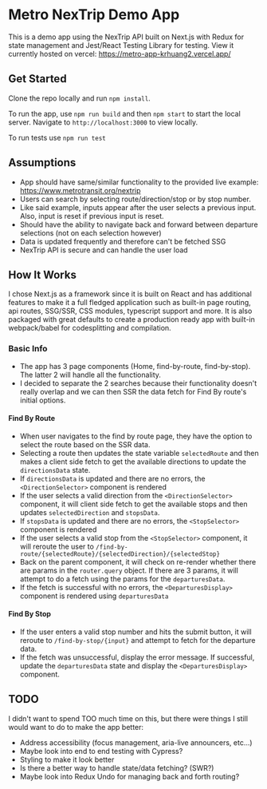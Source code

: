 # Metro NexTrip Demo App

This is a demo app using the NexTrip API built on Next.js with Redux for state management and Jest/React Testing Library for testing. View it currently hosted on vercel: https://metro-app-krhuang2.vercel.app/ 

## Get Started
Clone the repo locally and run `npm install`.

To run the app, use `npm run build` and then `npm start` to start the local server. Navigate to `http://localhost:3000` to view locally.

To run tests use `npm run test`

## Assumptions
- App should have same/similar functionality to the provided live example: https://www.metrotransit.org/nextrip
- Users can search by selecting route/direction/stop or by stop number.
- Like said example, inputs appear after the user selects a previous input. Also, input is reset if previous input is reset.
- Should have the ability to navigate back and forward between departure selections (not on each selection however)
- Data is updated frequently and therefore can't be fetched SSG
- NexTrip API is secure and can handle the user load

## How It Works
I chose Next.js as a framework since it is built on React and has additional features to make it a full fledged application such as built-in page routing, api routes, SSG/SSR, CSS modules, typescript support and more. It is also packaged with great defaults to create a production ready app with built-in webpack/babel for codesplitting and compilation.

### Basic Info
- The app has 3 page components (Home, find-by-route, find-by-stop). The latter 2 will handle all the functionality.
- I decided to separate the 2 searches because their functionality doesn't really overlap and we can then SSR the data fetch for Find By route's initial options.

#### Find By Route
- When user navigates to the find by route page, they have the option to select the route based on the SSR data.
- Selecting a route then updates the state variable `selectedRoute` and then makes a client side fetch to get the available directions to update the `directionsData` state.
- If `directionsData` is updated and there are no errors, the `<DirectionSelector>` component is rendered
- If the user selects a valid direction from the `<DirectionSelector>` component, it will client side fetch to get the available stops and then updates `selectedDirection` and `stopsData`.
- If `stopsData` is updated and there are no errors, the `<StopSelector>` component is rendered
- If the user selects a valid stop from the `<StopSelector>` component, it will reroute the user to `/find-by-route/{selectedRoute}/{selectedDirection}/{selectedStop}`
- Back on the parent component, it will check on re-render whether there are params in the `router.query` object. If there are 3 params, it will attempt to do a fetch using the params for the `departuresData`.
- If the fetch is successful with no errors, the `<DeparturesDisplay>` component is rendered using `departuresData`

#### Find By Stop
- If the user enters a valid stop number and hits the submit button, it will reroute to `/find-by-stop/{input}` and attempt to fetch for the departure data.
- If the fetch was unsuccessful, display the error message. If successful, update the `departuresData` state and display the `<DeparturesDisplay>` component.


## TODO

I didn't want to spend TOO much time on this, but there were things I still would want to do to make the app better:

- Address accessibility (focus management, aria-live announcers, etc...)
- Maybe look into end to end testing with Cypress?
- Styling to make it look better
- Is there a better way to handle state/data fetching? (SWR?)
- Maybe look into Redux Undo for managing back and forth routing?
